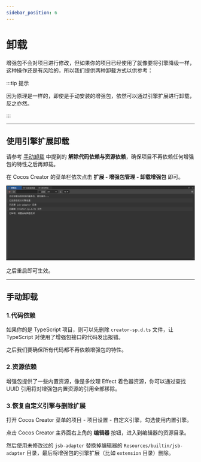 ```yaml
---
sidebar_position: 6
---
```


# 卸载

增强包不会对项目进行修改，但如果你的项目已经使用了就像要将引擎降级一样，这种操作还是有风险的，所以我们提供两种卸载方式以供参考：

:::tip 提示

因为原理是一样的，即使是手动安装的增强包，依然可以通过引擎扩展进行卸载，反之亦然。

:::

---
## 使用引擎扩展卸载 

请参考 [手动卸载](#手动卸载) 中提到的 **解除代码依赖与资源依赖**，确保项目不再依赖任何增强包的特性之后再卸载。

在 Cocos Creator 的菜单栏依次点击 **扩展 - 增强包管理 - 卸载增强包** 即可。

![plugin-uninstall](./assets/plugin-uninstall.png)

之后重启即可生效。

---
## 手动卸载

### 1.代码依赖

如果你的是 TypeScript 项目，则可以先删除 `creator-sp.d.ts` 文件，让 TypeScript 对使用了增强包接口的代码发出报错。

之后我们要确保所有代码都不再依赖增强包的特性。

### 2.资源依赖

增强包提供了一些内置资源，像是多纹理 Effect 着色器资源，你可以通过查找 UUID 引用将对增强包内置资源的引用全部移除。

### 3.恢复自定义引擎与删除扩展

打开 Cocos Creator 菜单的项目 - 项目设置 - 自定义引擎，勾选使用内置引擎。

点击 Cocos Creator 主界面右上角的 **编辑器** 按钮，进入到编辑器的资源目录。

然后使用未修改过的 `jsb-adapter` 替换掉编辑器的 `Resources/builtin/jsb-adapter` 目录，最后将增强包的引擎扩展（比如 `extension` 目录）删除。

